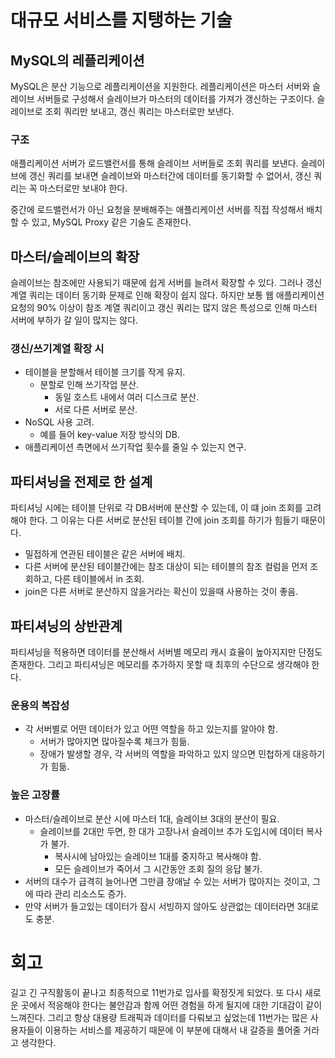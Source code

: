 # 대규모 서비스를 지탱하는 기술

## MySQL의 레플리케이션

MySQL은 분산 기능으로 레플리케이션을 지원한다. 레플리케이션은 마스터 서버와 슬레이브 서버들로 구성해서 슬레이브가 마스터의 데이터를 가져가 갱신하는 구조이다. 슬레이브로 조회 쿼리만 보내고, 갱신 쿼리는 마스터로만 보낸다.

### 구조

애플리케이션 서버가 로드밸런서를 통해 슬레이브 서버들로 조회 쿼리를 보낸다. 슬레이브에 갱신 쿼리를 보내면 슬레이브와 마스터간에 데이터를 동기화할 수 없어서, 갱신 쿼리는 꼭 마스터로만 보내야 한다.

중간에 로드밸런서가 아닌 요청을 분배해주는 애플리케이션 서버를 직접 작성해서 배치할 수 있고, MySQL Proxy 같은 기술도 존재한다.

## 마스터/슬레이브의 확장

슬레이브는 참조에만 사용되기 때문에 쉽게 서버를 늘려서 확장할 수 있다. 그러나 갱신계열 쿼리는 데이터 동기화 문제로 인해 확장이 쉽지 않다. 하지만 보통 웹 애플리케이션 요청의 90% 이상이 참조 계열 쿼리이고 갱신 쿼리는 많지 않은 특성으로 인해 마스터 서버에 부하가 갈 일이 많지는 않다.

### 갱신/쓰기계열 확장 시

* 테이블을 분할해서 테이블 크기를 작게 유지.
    * 분할로 인해 쓰기작업 분산.
        * 동일 호스트 내에서 여러 디스크로 분산.
        * 서로 다른 서버로 분산.
* NoSQL 사용 고려.
    * 예를 들어 key-value 저장 방식의 DB.
* 애플리케이션 측면에서 쓰기작업 횟수를 줄일 수 있는지 연구.

## 파티셔닝을 전제로 한 설계

파티셔닝 시에는 테이블 단위로 각 DB서버에 분산할 수 있는데, 이 떄 join 조회를 고려해야 한다. 그 이유는 다른 서버로 분산된 테이블 간에 join 조회를 하기가 힘들기 때문이다.

* 밀접하게 연관된 테이블은 같은 서버에 배치.
* 다른 서버에 분산된 테이블간에는 참조 대상이 되는 테이블의 참조 컬럼을 먼저 조회하고, 다른 테이블에서 in 조회.
* join은 다른 서버로 분산하지 않을거라는 확신이 있을때 사용하는 것이 좋음.

## 파티셔닝의 상반관계

파티셔닝을 적용하면 데이터를 분산해서 서버별 메모리 캐시 효율이 높아지지만 단점도 존재한다. 그리고 파티셔닝은 메모리를 추가하지 못할 때 최후의 수단으로 생각해야 한다.

### 운용의 복잡성

* 각 서버별로 어떤 데이터가 있고 어떤 역할을 하고 있는지를 알아야 함.
    * 서버가 많아지면 많아질수록 체크가 힘듦.
    * 장애가 발생할 경우, 각 서버의 역할을 파악하고 있지 않으면 민첩하게 대응하기가 힘듦.

### 높은 고장률

* 마스터/슬레이브로 분산 시에 마스터 1대, 슬레이브 3대의 분산이 필요.
    * 슬레이브를 2대만 두면, 한 대가 고장나서 슬레이브 추가 도입시에 데이터 복사가 불가.
        * 복사시에 남아있는 슬레이브 1대를 중지하고 복사해야 함.
        * 모든 슬레이브가 죽어서 그 시간동안 조회 질의 응답 불가.
* 서버의 대수가 급격히 늘어나면 그만큼 장애날 수 있는 서버가 많아지는 것이고, 그에 따라 관리 리소스도 증가.
* 만약 서버가 들고있는 데이터가 잠시 서빙하지 않아도 상관없는 데이터라면 3대로도 충분.

# 회고

길고 긴 구직활동이 끝나고 최종적으로 11번가로 입사를 확정짓게 되었다. 또 다시 새로운 곳에서 적응해야 한다는 불안감과 함께 어떤 경험을 하게 될지에 대한 기대감이 같이 느껴진다. 그리고 항상 대용량 트래픽과 데이터를 다뤄보고 싶었는데 11번가는 많은 사용자들이 이용하는 서비스를 제공하기 때문에 이 부분에 대해서 내 갈증을 풀어줄 거라고 생각한다.